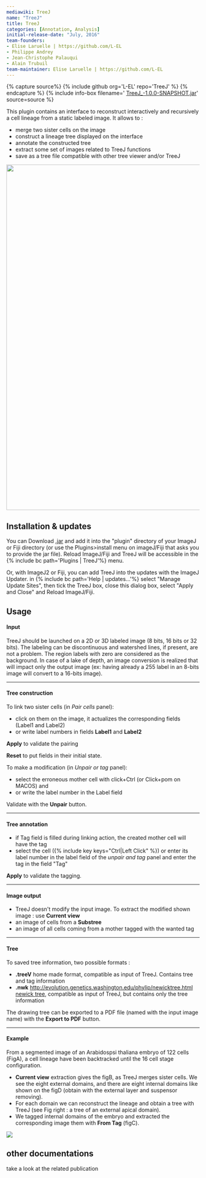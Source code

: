 ```yaml
---
mediawiki: TreeJ
name: "TreeJ"
title: TreeJ
categories: [Annotation, Analysis]
initial-release-date: "July, 2016"
team-founders:
- Elise Laruelle | https://github.com/L-EL
- Philippe Andrey
- Jean-Christophe Palauqui
- Alain Trubuil
team-maintainer: Elise Laruelle | https://github.com/L-EL
---
```


{% capture source%}
{% include github org='L-EL' repo='TreeJ' %}
{% endcapture %}
{% include info-box filename=' [TreeJ\_-1.0.0-SNAPSHOT.jar](https://github.com/L-EL/TreeJ/raw/master/TreeJ_-1.0.0-SNAPSHOT.jar)' source=source %}

This plugin contains an interface to reconstruct interactively and recursively a cell lineage from a static labeled image. It allows to :

-   merge two sister cells on the image
-   construct a lineage tree displayed on the interface
-   annotate the constructed tree
-   extract some set of images related to TreeJ functions
-   save as a tree file compatible with other tree viewer and/or TreeJ

<img src="/media/plugins/treejexample.png" width="900"/> 

## Installation & updates

You can Download [.jar](https://github.com/L-EL/TreeJ/raw/master/TreeJ_-1.0.0-SNAPSHOT.jar) and add it into the "plugin" directory of your ImageJ or Fiji directory (or use the Plugins>install menu on imageJ/Fiji that asks you to provide the jar file). Reload ImageJ/Fiji and TreeJ will be accessible in the {% include bc path='Plugins | TreeJ'%} menu.

Or, with ImageJ2 or Fiji, you can add TreeJ into the updates with the ImageJ Updater. in {% include bc path='Help | updates...'%} select "Manage Update Sites", then tick the TreeJ box, close this dialog box, select "Apply and Close" and Reload ImageJ/Fiji.

## Usage

#### Input

TreeJ should be launched on a 2D or 3D labeled image (8 bits, 16 bits or 32 bits). The labeling can be discontinuous and watershed lines, if present, are not a problem. The region labels with zero are considered as the background. In case of a lake of depth, an image conversion is realized that will impact only the output image (ex: having already a 255 label in an 8-bits image will convert to a 16-bits image).

------------------------------------------------------------------------

#### Tree construction

To link two sister cells (in *Pair cells* panel):

-   click on them on the image, it actualizes the corresponding fields (Label1 and Label2)
-   or write label numbers in fields **Label1** and **Label2**

**Apply** to validate the pairing

**Reset** to put fields in their initial state.

To make a modification (in *Unpair or tag* panel):

-   select the erroneous mother cell with click+Ctrl (or Click+pom on MACOS) and
-   or write the label number in the Label field

Validate with the **Unpair** button.

------------------------------------------------------------------------

#### Tree annotation

-   if Tag field is filled during linking action, the created mother cell will have the tag
-   select the cell ({% include key keys="Ctrl|Left Click" %}) or enter its label number in the label field of the *unpair and tag* panel and enter the tag in the field "Tag"

**Apply** to validate the tagging.

------------------------------------------------------------------------

#### Image output

-   TreeJ doesn't modify the input image. To extract the modified shown image : use **Current view**
-   an image of cells from a **Substree**
-   an image of all cells coming from a mother tagged with the wanted tag

------------------------------------------------------------------------

#### Tree

To saved tree information, two possible formats :

-   **.treeV** home made format, compatible as input of TreeJ. Contains tree and tag information
-   **.nwk** [http://evolution.genetics.washington.edu/phylip/newicktree.html newick tree](http://evolution.genetics.washington.edu/phylip/newicktree.html_newick_tree), compatible as input of TreeJ, but contains only the tree information

The drawing tree can be exported to a PDF file (named with the input image name) with the **Export to PDF** button.

------------------------------------------------------------------------

#### Example

From a segmented image of an Arabidospsi thaliana embryo of 122 cells (FigA), a cell lineage have been backtracked until the 16 cell stage configuration.

-   **Current view** extraction gives the figB, as TreeJ merges sister cells. We see the eight external domains, and there are eight internal domains like shown on the figD (obtain with the external layer and suspensor removing).
-   For each domain we can reconstruct the lineage and obtain a tree with TreeJ (see Fig right : a tree of an external apical domain).
-   We tagged internal domains of the embryo and extracted the corresponding image them with **From Tag** (figC).

![](/media/plugins/filiationtools.png)

## other documentations 
take a look at the related publication
 
